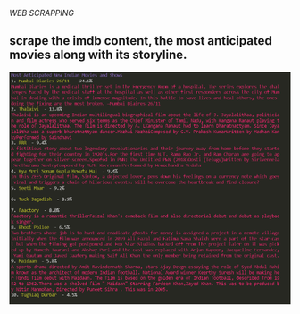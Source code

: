 _WEB SCRAPPING_
## scrape the imdb content, the most anticipated movies along with its storyline.
![image](./imdb-content.PNG)